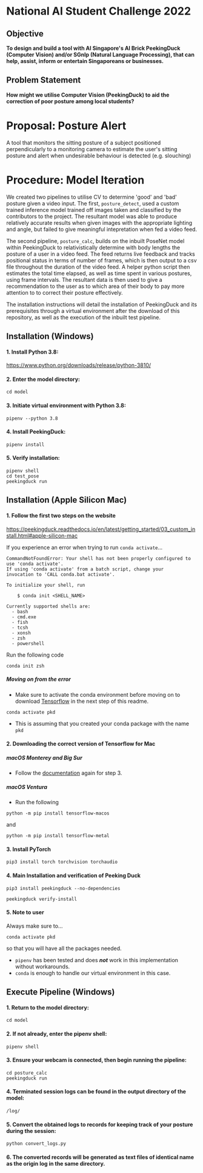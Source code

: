 # <AI Singapore> National AI Student Challenge 2022

## Objective
**To design and build a tool with AI Singapore's AI Brick PeekingDuck (Computer Vision) and/or SGnlp (Natural Language Processing), that can help, assist, inform or entertain Singaporeans or businesses.**

## Problem Statement

**How might we utilise Computer Vision (PeekingDuck) to aid the correction of poor posture among local students?**

# Proposal: Posture Alert

A tool that monitors the sitting posture of a subject positioned perpendicularly to a monitoring camera to estimate the user's sitting posture and alert when undesirable behaviour is detected (e.g. slouching)

# Procedure: Model Iteration

We created two pipelines to utilise CV to determine 'good' and 'bad' posture given a video input. The first,  `posture_detect`, used a custom trained inference model trained off images taken and classified by the contributors to the project. The resultant model was able to produce relatively accurate results when given images with the appropriate lighting and angle, but failed to give meaningful intepretation when fed a video feed.


The second pipeline, `posture_calc`, builds on the inbuilt PoseNet model within PeekingDuck to relativistically determine with body lengths the posture of a user in a video feed. The feed returns live feedback and tracks positional status in terms of number of frames, which is then output to a csv file throughout the duration of the video feed. A helper python script then estimates the total time elapsed, as well as time spent in various postures, using frame intervals. The resultant data is then used to give a recommendation to the user as to which area of their body to pay more attention to to correct their posture effectively.


The installation instructions will detail the installation of PeekingDuck and its prerequisites through a virtual environment after the download of this repository, as well as the execution of the inbuilt test pipeline.

## Installation (Windows)

#### 1. Install Python 3.8:
https://www.python.org/downloads/release/python-3810/

#### 2. Enter the model directory:
``` 
cd model
```

#### 3. Initiate virtual environment with Python 3.8:
```
pipenv --python 3.8
```

#### 4. Install PeekingDuck:
```
pipenv install
```

#### 5. Verify installation:
```
pipenv shell
cd test_pose
peekingduck run
```

## Installation (Apple Silicon Mac)

#### 1. Follow the first two steps on the website
https://peekingduck.readthedocs.io/en/latest/getting_started/03_custom_install.html#apple-silicon-mac


If you experience an error when trying to run `conda activate`...
```shell
CommandNotFoundError: Your shell has not been properly configured to use 'conda activate'.
If using 'conda activate' from a batch script, change your
invocation to 'CALL conda.bat activate'.

To initialize your shell, run

    $ conda init <SHELL_NAME>

Currently supported shells are:
  - bash
  - cmd.exe
  - fish
  - tcsh
  - xonsh
  - zsh
  - powershell
```

Run the following code
```shell
conda init zsh
```
##### Moving on from the error

-  Make sure to activate the conda environment before moving on to download [Tensorflow](#2-downloading-the-correct-version-of-tensorflow-for-mac) in the next step of this readme.
```shell
conda activate pkd
```
- This is assuming that you created your conda package with the name `pkd`
#### 2. Downloading the correct version of Tensorflow for Mac

##### macOS Monterey and Big Sur
- Follow the [documentation](https://peekingduck.readthedocs.io/en/latest/getting_started/03_custom_install.html#apple-silicon-mac) again for step 3.

##### macOS Ventura
- Run the following
```shell
python -m pip install tensorflow-macos
```
and
```shell
python -m pip install tensorflow-metal
```

#### 3. Install PyTorch
```shell
pip3 install torch torchvision torchaudio
```

#### 4. Main Installation and verification of Peeking Duck
```shell
pip3 install peekingduck --no-dependencies

peekingduck verify-install
```
#### 5. Note to user
  Always make sure to...
```shell
conda activate pkd
```
so that you will have all the packages needed.
- `pipenv` has been tested and does ***not*** work in this implementation without workarounds.
- `conda` is enough to handle our virtual environment in this case.

## Execute Pipeline (Windows)

#### 1. Return to the model directory:
```
cd model
```

#### 2. If not already, enter the pipenv shell:
```
pipenv shell
```

#### 3. Ensure your webcam is connected, then begin running the pipeline:
```
cd posture_calc
peekingduck run
```

#### 4. Terminated session logs can be found in the output directory of the model:
```
/log/
```

#### 5. Convert the obtained logs to records for keeping track of your posture during the session:
```
python convert_logs.py
```

#### 6. The converted records will be generated as text files of identical name as the origin log in the same directory.